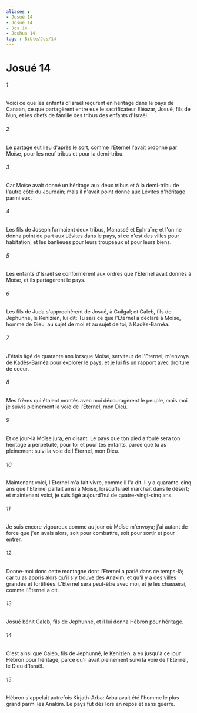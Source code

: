 ```yaml
---
aliases : 
- Josué 14
- Josué 14
- Jos 14
- Joshua 14
tags : Bible/Jos/14
---
```


# Josué 14

###### 1
Voici ce que les enfants d'Israël reçurent en héritage dans le pays de Canaan, ce que partagèrent entre eux le sacrificateur Eléazar, Josué, fils de Nun, et les chefs de famille des tribus des enfants d'Israël.
###### 2
Le partage eut lieu d'après le sort, comme l'Eternel l'avait ordonné par Moïse, pour les neuf tribus et pour la demi-tribu.
###### 3
Car Moïse avait donné un héritage aux deux tribus et à la demi-tribu de l'autre côté du Jourdain; mais il n'avait point donné aux Lévites d'héritage parmi eux.
###### 4
Les fils de Joseph formaient deux tribus, Manassé et Ephraïm; et l'on ne donna point de part aux Lévites dans le pays, si ce n'est des villes pour habitation, et les banlieues pour leurs troupeaux et pour leurs biens.
###### 5
Les enfants d'Israël se conformèrent aux ordres que l'Eternel avait donnés à Moïse, et ils partagèrent le pays.
###### 6
Les fils de Juda s'approchèrent de Josué, à Guilgal; et Caleb, fils de Jephunné, le Kenizien, lui dit: Tu sais ce que l'Eternel a déclaré à Moïse, homme de Dieu, au sujet de moi et au sujet de toi, à Kadès-Barnéa.
###### 7
J'étais âgé de quarante ans lorsque Moïse, serviteur de l'Eternel, m'envoya de Kadès-Barnéa pour explorer le pays, et je lui fis un rapport avec droiture de coeur.
###### 8
Mes frères qui étaient montés avec moi découragèrent le peuple, mais moi je suivis pleinement la voie de l'Eternel, mon Dieu.
###### 9
Et ce jour-là Moïse jura, en disant: Le pays que ton pied a foulé sera ton héritage à perpétuité, pour toi et pour tes enfants, parce que tu as pleinement suivi la voie de l'Eternel, mon Dieu.
###### 10
Maintenant voici, l'Eternel m'a fait vivre, comme il l'a dit. Il y a quarante-cinq ans que l'Eternel parlait ainsi à Moïse, lorsqu'Israël marchait dans le désert; et maintenant voici, je suis âgé aujourd'hui de quatre-vingt-cinq ans.
###### 11
Je suis encore vigoureux comme au jour où Moïse m'envoya; j'ai autant de force que j'en avais alors, soit pour combattre, soit pour sortir et pour entrer.
###### 12
Donne-moi donc cette montagne dont l'Eternel a parlé dans ce temps-là; car tu as appris alors qu'il s'y trouve des Anakim, et qu'il y a des villes grandes et fortifiées. L'Eternel sera peut-être avec moi, et je les chasserai, comme l'Eternel a dit.
###### 13
Josué bénit Caleb, fils de Jephunné, et il lui donna Hébron pour héritage.
###### 14
C'est ainsi que Caleb, fils de Jephunné, le Kenizien, a eu jusqu'à ce jour Hébron pour héritage, parce qu'il avait pleinement suivi la voie de l'Eternel, le Dieu d'Israël.
###### 15
Hébron s'appelait autrefois Kirjath-Arba: Arba avait été l'homme le plus grand parmi les Anakim. Le pays fut dès lors en repos et sans guerre.
